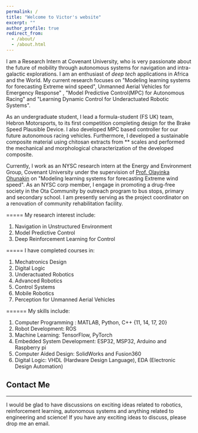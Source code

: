 ```yaml
---
permalink: /
title: "Welcome to Victor's website"
excerpt: ""
author_profile: true
redirect_from: 
  - /about/
  - /about.html
---
```

I am a Research Intern at Covenant University, who is very passionate about the future of mobility through autonomous systems for navigation and intra-galactic explorations. I am an enthusiast of *deep tech* applications in Africa and the World. My current research focuses on "Modeling learning systems for forecasting Extreme wind speed", Unmanned Aerial Vehicles for Emergency Response" , "Model Predictive Control(MPC) for Autonomous Racing" and "Learning Dynamic Control for Underactuated Robotic Systems".

As an undergraduate student, I lead a formula-student (FS UK) team, Hebron Motorsports, to its first competition completing design for the Brake Speed Plausible Device. I also developed MPC based controller for our future autonomous racing vehicles. Furthermore, I developed a sustainable composite material using chitosan extracts from ** scales and performed the mechanical and morphological characterization of the developed composite.

Currently, I work as an NYSC research intern at the Energy and Environment Group, Covenant University under the supervision of [Prof. Olayinka Ohunakin](https://africa.berkeley.edu/people/olayinka-s-ohunakin) on "Modeling learning systems for forecasting Extreme wind speed". As an NYSC corp member, I engage in promoting a drug-free society in the Ota Community by outreach program to bus stops, primary and secondary school. I am presently serving as the project coordinator on a renovation of community rehabilitation facility.

=====
My research interest include:
1. Navigation in Unstructured Environment
2. Model Predictive Control
3. Deep Reinforcement Learning for Control

=====
I have completed courses in:
1. Mechatronics Design
2. Digital Logic
3. Underactuated Robotics
4. Advanced Robotics
5. Control Systems
6. Mobile Robotics
7. Perception for Unmanned Aerial Vehicles

======
My skills include:
1. Computer Programming : MATLAB, Python, C++ {11, 14, 17, 20}
2. Robot Development: ROS
3. Machine Learning: TensorFlow, PyTorch
4. Embedded System Development: ESP32, MSP32, Arduino and Raspberry pi
5. Computer Aided Design: SolidWorks and Fusion360
6. Digital Logic: VHDL (Hardware Design Language), EDA (Electronic Design Automation)


## Contact Me ##
****************************************
I would be glad to have discussions on exciting ideas related to robotics, reinforcement learning, autonomous systems and anything related to engineering and science! If you have any exciting ideas to discuss, please drop me an email.
